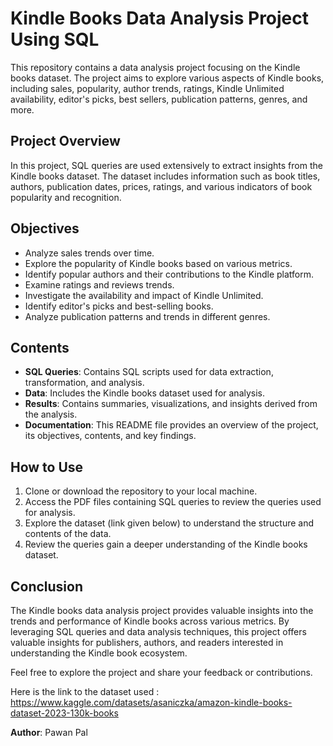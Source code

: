 # Kindle Books Data Analysis Project Using SQL

This repository contains a data analysis project focusing on the Kindle books dataset. The project aims to explore various aspects of Kindle books, including sales, popularity, author trends, ratings, Kindle Unlimited availability, editor's picks, best sellers, publication patterns, genres, and more. 

## Project Overview

In this project, SQL queries are used extensively to extract insights from the Kindle books dataset. The dataset includes information such as book titles, authors, publication dates, prices, ratings, and various indicators of book popularity and recognition.

## Objectives

- Analyze sales trends over time.
- Explore the popularity of Kindle books based on various metrics.
- Identify popular authors and their contributions to the Kindle platform.
- Examine ratings and reviews trends.
- Investigate the availability and impact of Kindle Unlimited.
- Identify editor's picks and best-selling books.
- Analyze publication patterns and trends in different genres.

## Contents

- **SQL Queries**: Contains SQL scripts used for data extraction, transformation, and analysis.
- **Data**: Includes the Kindle books dataset used for analysis.
- **Results**: Contains summaries, visualizations, and insights derived from the analysis.
- **Documentation**: This README file provides an overview of the project, its objectives, contents, and key findings.

## How to Use

1. Clone or download the repository to your local machine.
2. Access the PDF files containing SQL queries to review the queries used for analysis.
3. Explore the dataset (link given below) to understand the structure and contents of the data.
4. Review the queries gain a deeper understanding of the Kindle books dataset.

## Conclusion

The Kindle books data analysis project provides valuable insights into the trends and performance of Kindle books across various metrics. By leveraging SQL queries and data analysis techniques, this project offers valuable insights for publishers, authors, and readers interested in understanding the Kindle book ecosystem.

Feel free to explore the project and share your feedback or contributions.

Here is the link to the dataset used : https://www.kaggle.com/datasets/asaniczka/amazon-kindle-books-dataset-2023-130k-books

**Author**: Pawan Pal


